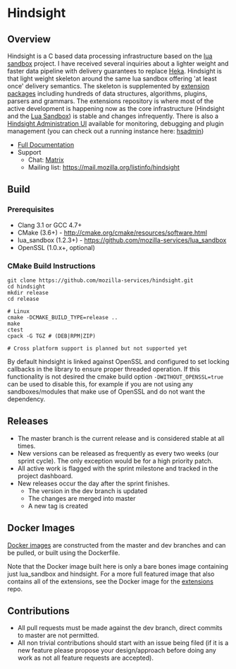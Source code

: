 # Hindsight

## Overview

Hindsight is a C based data processing infrastructure based on the
[lua sandbox](https://github.com/mozilla-services/lua_sandbox) project.  I have
received several inquiries about a lighter weight and faster data pipeline with
delivery guarantees to replace [Heka](https://github.com/mozilla-services/heka).
Hindsight is that light weight skeleton around the same lua sandbox offering
'at least once' delivery semantics. The skeleton is supplemented by
[extension packages](https://mozilla-services.github.io/lua_sandbox_extensions)
including hundreds of data structures, algorithms, plugins, parsers and
grammars. The extensions repository is where most of the active development is
happening now as the core infrastructure (Hindsight and the [Lua Sandbox](https://github.com/mozilla-services/lua_sandbox))
is stable and changes infrequently.  There is also a [Hindsight Administration UI](https://github.com/mozilla-services/hindsight_admin)
available for monitoring, debugging and plugin management (you can check out a
running instance here: [hsadmin](https://hsadmin.trink.com/))

* [Full Documentation](http://mozilla-services.github.io/hindsight)
* Support
    * Chat: [Matrix](https://chat.mozilla.org/#/room/#hindsight:mozilla.org)
    * Mailing list: https://mail.mozilla.org/listinfo/hindsight

## Build

### Prerequisites

* Clang 3.1 or GCC 4.7+
* CMake (3.6+) - http://cmake.org/cmake/resources/software.html
* lua_sandbox (1.2.3+) - https://github.com/mozilla-services/lua_sandbox
* OpenSSL (1.0.x+, optional)

### CMake Build Instructions

    git clone https://github.com/mozilla-services/hindsight.git
    cd hindsight
    mkdir release
    cd release

    # Linux
    cmake -DCMAKE_BUILD_TYPE=release ..
    make
    ctest
    cpack -G TGZ # (DEB|RPM|ZIP)

    # Cross platform support is planned but not supported yet

By default hindsight is linked against OpenSSL and configured to set locking callbacks in the
library to ensure proper threaded operation. If this functionality is not desired the cmake
build option `-DWITHOUT_OPENSSL=true` can be used to disable this, for example if you are not
using any sandboxes/modules that make use of OpenSSL and do not want the dependency.

## Releases

* The master branch is the current release and is considered stable at all
  times.
* New versions can be released as frequently as every two weeks (our sprint
  cycle). The only exception would be for a high priority patch.
* All active work is flagged with the sprint milestone and tracked in the
  project dashboard.
* New releases occur the day after the sprint finishes.
  * The version in the dev branch is updated
  * The changes are merged into master
  * A new tag is created

## Docker Images

[Docker images](https://hub.docker.com/r/mozilla/hindsight/tags) are constructed from the
master and dev branches and can be pulled, or built using the Dockerfile.

Note that the Docker image built here is only a bare bones image containing just lua_sandbox
and hindsight. For a more full featured image that also contains all of the extensions, see
the Docker image for the [extensions](https://github.com/mozilla-services/lua_sandbox_extensions)
repo.

## Contributions

* All pull requests must be made against the dev branch, direct commits to
  master are not permitted.
* All non trivial contributions should start with an issue being filed (if it is
  a new feature please propose your design/approach before doing any work as not
  all feature requests are accepted).
